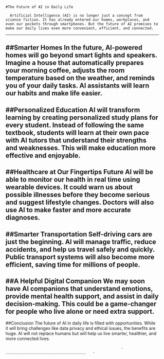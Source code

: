     #The Future of AI in Daily Life

      Artificial Intelligence (AI) is no longer just a concept from science fiction. It has already entered our homes, workplaces, and even our pockets through smartphones. But the future of AI promises to make our daily lives even more convenient, efficient, and connected.
----
##Smarter Homes
In the future, AI-powered homes will go beyond smart lights and speakers. Imagine a house that automatically prepares your morning coffee, adjusts the room temperature based on the weather, and reminds you of your daily tasks. AI assistants will learn our habits and make life easier.
---
##Personalized Education
AI will transform learning by creating personalized study plans for every student. Instead of following the same textbook, students will learn at their own pace with AI tutors that understand their strengths and weaknesses. This will make education more effective and enjoyable.
---
##Healthcare at Our Fingertips
Future AI will be able to monitor our health in real time using wearable devices. It could warn us about possible illnesses before they become serious and suggest lifestyle changes. Doctors will also use AI to make faster and more accurate diagnoses.
---
##Smarter Transportation
Self-driving cars are just the beginning. AI will manage traffic, reduce accidents, and help us travel safely and quickly. Public transport systems will also become more efficient, saving time for millions of people.
---
##A Helpful Digital Companion
We may soon have AI companions that understand emotions, provide mental health support, and assist in daily decision-making. This could be a game-changer for people who live alone or need extra support.
---
##Conclusion
The future of AI in daily life is filled with opportunities. While it will bring challenges like data privacy and ethical issues, the benefits are huge. AI will not replace humans but will help us live smarter, healthier, and more connected lives.


                                                         .     _____________________________________   .
